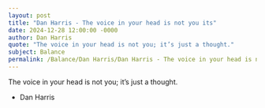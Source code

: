 ```yaml
---
layout: post
title: "Dan Harris - The voice in your head is not you its"
date: 2024-12-28 12:00:00 -0000
author: Dan Harris
quote: "The voice in your head is not you; it’s just a thought."
subject: Balance
permalink: /Balance/Dan Harris/Dan Harris - The voice in your head is not you its
---
```


The voice in your head is not you; it’s just a thought.

- Dan Harris
